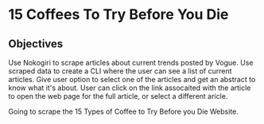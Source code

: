 # 15 Coffees To Try Before You Die

## Objectives
Use Nokogiri to scrape articles about current trends posted by Vogue.
Use scraped data to create a CLI where the user can see a list of current articles.
Give user option to select one of the articles and get an abstract to know what it's about.
User can click on the link assocaited with the article to open the web page for the full article, or select a different aricle.

Going to scrape the 15 Types of Coffee to Try Before you Die Website.